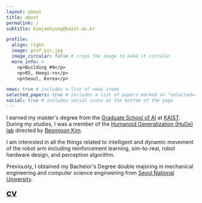 ```yaml
---
layout: about
title: about
permalink: /
subtitle: kimjaehyung@kaist.ac.kr

profile:
  align: right
  image: prof_pic.jpg
  image_circular: false # crops the image to make it circular
  more_info: >
    <p>Building #9</p>
    <p>85, Hoegi-ro</p>
    <p>Seoul, Korea</p>

news: true # includes a list of news items
selected_papers: true # includes a list of papers marked as "selected={true}"
social: true # includes social icons at the bottom of the page
---
```


I earned my master's degree from the [Graduate School of AI](https://gsai.kaist.ac.kr/) at [KAIST](https://www.kaist.ac.kr/en/). During my studies, I was a member of the [Humanoid Generalization (HuGe) lab](https://www.hugelab.org/) directed by [Beomjoon Kim](https://beomjoonkim.github.io/).

I am interested in all the things related to intelligent and dynamic movement of the robot arm including reinforcement learning, sim-to-real, robot hardware design, and perception algorithm.

Previously, I obtained my Bachelor's Degree double majoring in mechanical engineering and computer science engineering from [Seoul National University](https://snu.ac.kr/).

**[<font size="5">cv</font>](../assets/pdf/KJH_CV_250417.pdf)**
